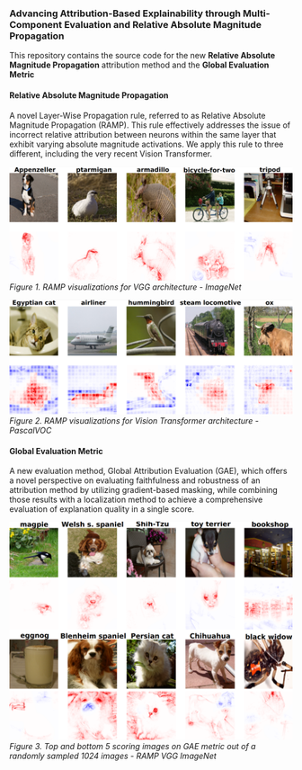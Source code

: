 ### Advancing Attribution-Based Explainability through Multi-Component Evaluation and Relative Absolute Magnitude Propagation

This repository contains the source code for the new __Relative Absolute Magnitude Propagation__ attribution method and the __Global Evaluation Metric__

#### Relative Absolute Magnitude Propagation

A novel Layer-Wise Propagation rule, referred to as Relative Absolute Magnitude Propagation (RAMP). This rule effectively addresses the issue of incorrect relative attribution between neurons within the same layer that exhibit varying absolute magnitude activations. We apply this rule to three different, including the very recent Vision Transformer.

![Alt text](image-1.png)
*Figure 1. RAMP visualizations for VGG architecture - ImageNet*

![Alt text](image-2.png)
*Figure 2. RAMP visualizations for Vision Transformer architecture - PascalVOC*

#### Global Evaluation Metric

A new evaluation method, Global Attribution Evaluation (GAE), which offers a novel perspective on evaluating faithfulness and robustness of an attribution method by utilizing gradient-based masking, while combining those results with a localization method to achieve a comprehensive evaluation of explanation quality in a single score.

![Alt text](image-4.png)
*Figure 3. Top and bottom 5 scoring images on GAE metric out of a randomly sampled 1024 images - RAMP VGG ImageNet*
